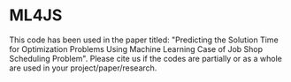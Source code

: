 # ML4JS
This code has been used in the paper titled: "Predicting the Solution Time for Optimization Problems Using Machine Learning Case of Job Shop Scheduling Problem". Please cite us if the codes are partially or as a whole are used in your project/paper/research. 
